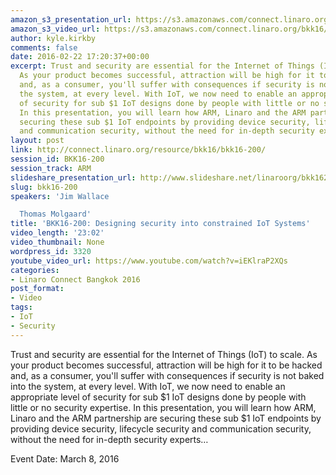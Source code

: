 ```yaml
---
amazon_s3_presentation_url: https://s3.amazonaws.com/connect.linaro.org/bkk16/Presentations/Tuesday/BKK16-200.pdf
amazon_s3_video_url: https://s3.amazonaws.com/connect.linaro.org/bkk16/Videos/Tuesday/BKK16-200%20Designing%20security%20into%20constrained%20IoT%20systems.mp4
author: kyle.kirkby
comments: false
date: 2016-02-22 17:20:37+00:00
excerpt: Trust and security are essential for the Internet of Things (IoT) to scale.
  As your product becomes successful, attraction will be high for it to be hacked
  and, as a consumer, you'll suffer with consequences if security is not baked into
  the system, at every level. With IoT, we now need to enable an appropriate level
  of security for sub $1 IoT designs done by people with little or no security expertise.
  In this presentation, you will learn how ARM, Linaro and the ARM partnership are
  securing these sub $1 IoT endpoints by providing device security, lifecycle security
  and communication security, without the need for in-depth security experts…
layout: post
link: http://connect.linaro.org/resource/bkk16/bkk16-200/
session_id: BKK16-200
session_track: ARM
slideshare_presentation_url: http://www.slideshare.net/linaroorg/bkk16200-designing-security-into-low-cost-io-t-systems
slug: bkk16-200
speakers: 'Jim Wallace

  Thomas Molgaard'
title: 'BKK16-200: Designing security into constrained IoT Systems'
video_length: '23:02'
video_thumbnail: None
wordpress_id: 3320
youtube_video_url: https://www.youtube.com/watch?v=iEKlraP2XQs
categories:
- Linaro Connect Bangkok 2016
post_format:
- Video
tags:
- IoT
- Security
---
```


Trust and security are essential for the Internet of Things (IoT) to scale. As your product becomes successful, attraction will be high for it to be hacked and, as a consumer, you'll suffer with consequences if security is not baked into the system, at every level. With IoT, we now need to enable an appropriate level of security for sub $1 IoT designs done by people with little or no security expertise. In this presentation, you will learn how ARM, Linaro and the ARM partnership are securing these sub $1 IoT endpoints by providing device security, lifecycle security and communication security, without the need for in-depth security experts…

Event Date: March 8, 2016
